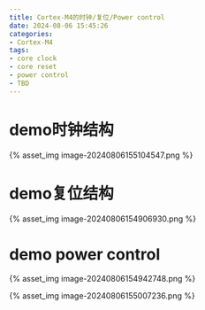 ```yaml
---
title: Cortex-M4的时钟/复位/Power control
date: 2024-08-06 15:45:26
categories:
- Cortex-M4
tags:
- core clock
- core reset
- power control
- TBD
---
```


# demo时钟结构

{% asset_img image-20240806155104547.png %}



# demo复位结构

{% asset_img image-20240806154906930.png %}



# demo power control

{% asset_img image-20240806154942748.png %}

{% asset_img image-20240806155007236.png %}

